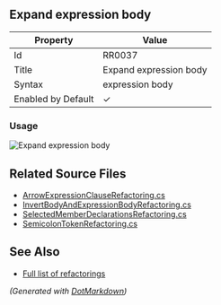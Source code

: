 ## Expand expression body

| Property           | Value                  |
| ------------------ | ---------------------- |
| Id                 | RR0037                 |
| Title              | Expand expression body |
| Syntax             | expression body        |
| Enabled by Default | &#x2713;               |

### Usage

![Expand expression body](../../images/refactorings/ExpandExpressionBody.png)

## Related Source Files

* [ArrowExpressionClauseRefactoring.cs](../../src/Refactorings/CSharp/Refactorings/ArrowExpressionClauseRefactoring.cs)
* [InvertBodyAndExpressionBodyRefactoring.cs](../../src/Refactorings/CSharp/Refactorings/InvertBodyAndExpressionBodyRefactoring.cs)
* [SelectedMemberDeclarationsRefactoring.cs](../../src/Refactorings/CSharp/Refactorings/SelectedMemberDeclarationsRefactoring.cs)
* [SemicolonTokenRefactoring.cs](../../src/Refactorings/CSharp/Refactorings/SemicolonTokenRefactoring.cs)

## See Also

* [Full list of refactorings](Refactorings.md)

*\(Generated with [DotMarkdown](http://github.com/JosefPihrt/DotMarkdown)\)*